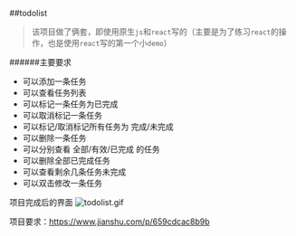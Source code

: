 ##todolist
> 该项目做了俩套，即使用原生`js`和`react`写的（主要是为了练习`react`的操作，也是使用`react`写的第一个小`demo`）

######主要要求
- 可以添加一条任务
- 可以查看任务列表
- 可以标记一条任务为已完成
- 可以取消标记一条任务
- 可以标记/取消标记所有任务为 完成/未完成
- 可以删除一条任务
- 可以分别查看 全部/有效/已完成 的任务
- 可以删除全部已完成任务
- 可以查看剩余几条任务未完成
- 可以双击修改一条任务

项目完成后的界面
![todolist.gif](https://upload-images.jianshu.io/upload_images/5645890-06da018f806fef24.gif?imageMogr2/auto-orient/strip)



项目要求：https://www.jianshu.com/p/659cdcac8b9b

